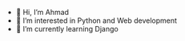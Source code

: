 - 👋 Hi, I’m Ahmad
- 👀 I’m interested in Python and Web development
- 🌱 I’m currently learning Django

<!---
ahmdhjj92/ahmdhjj92 is a ✨ special ✨ repository because its `README.md` (this file) appears on your GitHub profile.
You can click the Preview link to take a look at your changes.
--->
